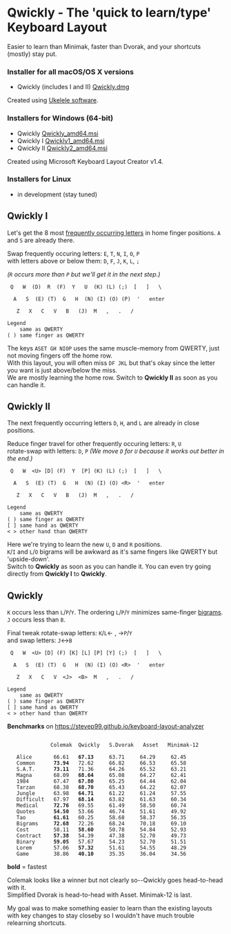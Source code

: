 # Qwickly - The 'quick to learn/type' Keyboard Layout

Easier to learn than Minimak, faster than Dvorak, and your shortcuts (mostly) stay put.

### Installer for all macOS/OS X versions
- Qwickly (includes I and II) [Qwickly.dmg](https://github.com/qwickly-org/Qwickly/releases/download/v1.0/Qwickly.dmg)

Created using [Ukelele software](https://software.sil.org/ukelele).

### Installers for Windows (64-bit)
- Qwickly [Qwickly_amd64.msi](https://github.com/qwickly-org/Qwickly/releases/download/v1.0/Qwickly_amd64.msi)
- Qwickly I [Qwickly1_amd64.msi](https://github.com/qwickly-org/Qwickly/releases/download/v1.0/Qwickly1_amd64.msi)
- Qwickly II [Qwickly2_amd64.msi](https://github.com/qwickly-org/Qwickly/releases/download/v1.0/Qwickly2_amd64.msi)

Created using Microsoft Keyboard Layout Creator v1.4.

### Installers for Linux
- in development (stay tuned)


## Qwickly I

Let's get the 8 most [frequently occurring letters](https://en.wikipedia.org/wiki/Letter_frequency) in home finger positions. `A` and `S` are already there.

Swap frequently occuring letters: `E`, `T`, `N`, `I`, `O`, `P`<br/>
with letters above or below them: `D`, `F`, `J`, `K`, `L`, `;`

*(`R` occurs more than `P` but we'll get it in the next step.)*
```
 Q   W  (D)  R  (F)  Y   U  (K) (L) (;)  [   ]   \

  A   S  (E) (T)  G   H  (N) (I) (O) (P)  '   enter

   Z   X   C   V   B   (J)  M   ,   .   /

Legend
    same as QWERTY
( ) same finger as QWERTY
```
The keys `ASET GH NIOP` uses the same muscle-memory from QWERTY, just not moving fingers off the home row.<br/>
With this layout, you will often miss `DF JKL` but that's okay since the letter you want is just above/below the miss.<br/>
We are mostly learning the home row. Switch to **Qwickly II** as soon as you can handle it.

## Qwickly II

The next frequently occurring letters `D`, `H`, and `L` are already in close positions.

Reduce finger travel for other frequently occuring letters: `R`, `U`<br/>
rotate-swap with letters: `D`, `P` *(We move `D` for `U` because it works out better in the end.)*
```
 Q   W  <U> [D] (F)  Y  [P] (K) (L) (;)  [   ]   \

  A   S  (E) (T)  G   H  (N) (I) (O) <R>  '   enter

   Z   X   C   V   B   (J)  M   ,   .   /

Legend
    same as QWERTY
( ) same finger as QWERTY
[ ] same hand as QWERTY
< > other hand than QWERTY
```

Here we're trying to learn the new `U`, `D` and `R` positions.<br/>
`K`/`I` and `L`/`O` bigrams will be awkward as it's same fingers like QWERTY but 'upside-down'.<br/>
Switch to **Qwickly** as soon as you can handle it. You can even try going directly from **Qwickly I** to **Qwickly**.

## Qwickly

`K` occurs less than `L`/`P`/`Y`. The ordering `L`/`P`/`Y` minimizes same-finger [bigrams](https://blogs.sas.com/content/iml/2014/09/26/bigrams.html).<br/>
`J` occurs less than `B`.

Final tweak rotate-swap letters: `K`/`L`<- , ->`P`/`Y`<br/>
and swap letters: `J`<->`B`
```
 Q   W  <U> [D] (F) [K] [L] [P] [Y] (;)  [   ]   \

  A   S  (E) (T)  G   H  (N) (I) (O) <R>  '   enter

   Z   X   C   V  <J>  <B>  M   ,   .   /

Legend
    same as QWERTY
( ) same finger as QWERTY
[ ] same hand as QWERTY
< > other hand than QWERTY
```

**Benchmarks** on https://stevep99.github.io/keyboard-layout-analyzer
<pre><code>
              Colemak  Qwickly   S.Dvorak   Asset   Minimak-12

   Alice       66.61   <b>67.13</b>     63.71     64.29     62.45
   Common      <b>73.94</b>   72.62     66.82     66.53     65.58
   S.A.T.      <b>73.11</b>   71.36     64.26     65.52     63.21
   Magna       68.09   <b>68.64</b>     65.08     64.27     62.41
   1984        67.47   <b>67.80</b>     65.25     64.44     62.04
   Tarzan      68.38   <b>68.70</b>     65.43     64.22     62.07
   Jungle      63.98   <b>64.71</b>     61.22     61.24     57.55
   Difficult   67.97   <b>68.14</b>     63.82     61.63     60.34
   Medical     <b>72.76</b>   69.55     61.49     58.50     60.74
   Quotes      <b>54.50</b>   53.66     46.74     51.61     49.92
   Tao         <b>61.61</b>   60.25     58.68     58.37     56.35
   Bigrams     <b>72.68</b>   72.26     68.24     70.18     69.10
   Cost        58.11   <b>58.60</b>     50.78     54.84     52.93
   Contract    <b>57.38</b>   54.39     47.38     52.70     49.73
   Binary      <b>59.05</b>   57.67     54.23     52.70     51.51
   Lorem       57.06   <b>57.32</b>     51.61     54.55     48.29
   Game        38.86   <b>40.10</b>     35.35     36.04     34.56
</code></pre>
**bold** = fastest

Colemak looks like a winner but not clearly so--Qwickly goes head-to-head with it.<br/>
Simplified Dvorak is head-to-head with Asset. Minimak-12 is last.

My goal was to make something easier to learn than the existing layouts with key changes to stay closeby so I wouldn't have much trouble relearning shortcuts.
